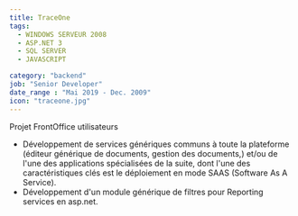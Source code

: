 ```yaml
---
title: TraceOne
tags:
  - WINDOWS SERVEUR 2008
  - ASP.NET 3
  - SQL SERVER
  - JAVASCRIPT

category: "backend"
job: "Senior Developer"
date_range : "Mai 2019 - Dec. 2009"
icon: "traceone.jpg"
---
```


Projet FrontOffice utilisateurs

-	Développement de services génériques communs à toute la plateforme (éditeur générique de documents, gestion des documents,) et/ou de l'une des applications spécialisées de la suite, dont l'une des caractéristiques clés est le déploiement en mode SAAS (Software As A Service).
-	Développement d'un module générique de filtres pour Reporting services en asp.net.
